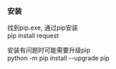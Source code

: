 ### 安装
找到pip.exe, 通过pip安装  
pip install request

安装有问题时可能需要升级pip  
python -m pip install --upgrade pip